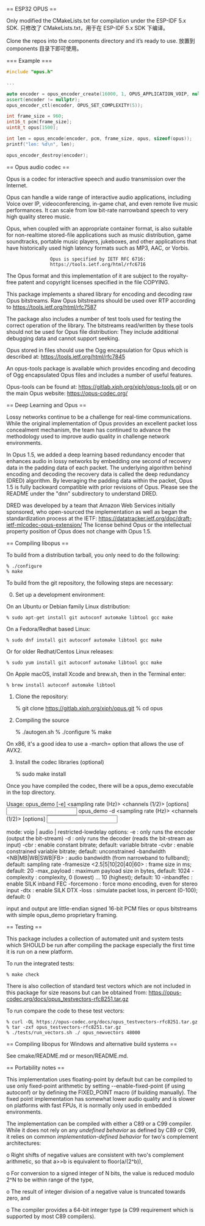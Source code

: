 == ESP32 OPUS ==

Only modified the CMakeLists.txt for compilation under the ESP-IDF 5.x SDK.
只修改了 CMakeLists.txt，用于在 ESP-IDF 5.x SDK 下编译。

Clone the repos into the components directory and it’s ready to use.
放置到 components 目录下即可使用。

=== Example ===

```cpp
#include "opus.h"

...

auto encoder = opus_encoder_create(16000, 1, OPUS_APPLICATION_VOIP, nullptr);
assert(encoder != nullptr);
opus_encoder_ctl(encoder, OPUS_SET_COMPLEXITY(5));

int frame_size = 960;
int16_t pcm[frame_size];
uint8_t opus[1500];

int len = opus_encode(encoder, pcm, frame_size, opus, sizeof(opus));
printf("len: %d\n", len);

opus_encoder_destroy(encoder);
```

== Opus audio codec ==

Opus is a codec for interactive speech and audio transmission over the Internet.

  Opus can handle a wide range of interactive audio applications, including
Voice over IP, videoconferencing, in-game  chat, and even remote live music
performances. It can scale from low bit-rate narrowband speech to very high
quality stereo music.

  Opus, when coupled with an appropriate container format, is also suitable
for non-realtime  stored-file applications such as music distribution, game
soundtracks, portable music players, jukeboxes, and other applications that
have historically used high latency formats such as MP3, AAC, or Vorbis.

                    Opus is specified by IETF RFC 6716:
                    https://tools.ietf.org/html/rfc6716

  The Opus format and this implementation of it are subject to the royalty-
free patent and copyright licenses specified in the file COPYING.

This package implements a shared library for encoding and decoding raw Opus
bitstreams. Raw Opus bitstreams should be used over RTP according to
 https://tools.ietf.org/html/rfc7587

The package also includes a number of test tools used for testing the
correct operation of the library. The bitstreams read/written by these
tools should not be used for Opus file distribution: They include
additional debugging data and cannot support seeking.

Opus stored in files should use the Ogg encapsulation for Opus which is
described at:
 https://tools.ietf.org/html/rfc7845

An opus-tools package is available which provides encoding and decoding of
Ogg encapsulated Opus files and includes a number of useful features.

Opus-tools can be found at:
 https://gitlab.xiph.org/xiph/opus-tools.git
or on the main Opus website:
 https://opus-codec.org/

== Deep Learning and Opus ==

Lossy networks continue to be a challenge for real-time communications.
While the original implementation of Opus provides an excellent packet loss
concealment mechanism, the team has continued to advance the methodology used
to improve audio quality in challenge network environments.

In Opus 1.5, we added a deep learning based redundancy encoder that enhances
audio in lossy networks by embedding one second of recovery data in the padding
data of each packet. The underlying algorithm behind encoding and decoding the
recovery data is called the deep redundancy (DRED) algorithm. By leveraging
the padding data within the packet, Opus 1.5 is fully backward compatible with
prior revisions of Opus. Please see the README under the "dnn" subdirectory to
understand DRED.

DRED was developed by a team that Amazon Web Services initially sponsored,
who open-sourced the implementation as well as began the
standardization process at the IETF:
  https://datatracker.ietf.org/doc/draft-ietf-mlcodec-opus-extension/
The license behind Opus or the intellectual property position of Opus does
not change with Opus 1.5.

== Compiling libopus ==

To build from a distribution tarball, you only need to do the following:

    % ./configure
    % make

To build from the git repository, the following steps are necessary:

0) Set up a development environment:

On an Ubuntu or Debian family Linux distribution:

    % sudo apt-get install git autoconf automake libtool gcc make

On a Fedora/Redhat based Linux:

    % sudo dnf install git autoconf automake libtool gcc make

Or for older Redhat/Centos Linux releases:

    % sudo yum install git autoconf automake libtool gcc make

On Apple macOS, install Xcode and brew.sh, then in the Terminal enter:

    % brew install autoconf automake libtool

1) Clone the repository:

    % git clone https://gitlab.xiph.org/xiph/opus.git
    % cd opus

2) Compiling the source

    % ./autogen.sh
    % ./configure
    % make

On x86, it's a good idea to use a -march= option that allows the use of AVX2.

3) Install the codec libraries (optional)

    % sudo make install

Once you have compiled the codec, there will be a opus_demo executable
in the top directory.

Usage: opus_demo [-e] <application> <sampling rate (Hz)> <channels (1/2)>
         <bits per second> [options] <input> <output>
       opus_demo -d <sampling rate (Hz)> <channels (1/2)> [options]
         <input> <output>

mode: voip | audio | restricted-lowdelay
options:
  -e                : only runs the encoder (output the bit-stream)
  -d                : only runs the decoder (reads the bit-stream as input)
  -cbr              : enable constant bitrate; default: variable bitrate
  -cvbr             : enable constrained variable bitrate; default:
                      unconstrained
  -bandwidth <NB|MB|WB|SWB|FB>
                    : audio bandwidth (from narrowband to fullband);
                      default: sampling rate
  -framesize <2.5|5|10|20|40|60>
                    : frame size in ms; default: 20
  -max_payload <bytes>
                    : maximum payload size in bytes, default: 1024
  -complexity <comp>
                    : complexity, 0 (lowest) ... 10 (highest); default: 10
  -inbandfec        : enable SILK inband FEC
  -forcemono        : force mono encoding, even for stereo input
  -dtx              : enable SILK DTX
  -loss <perc>      : simulate packet loss, in percent (0-100); default: 0

input and output are little-endian signed 16-bit PCM files or opus
bitstreams with simple opus_demo proprietary framing.

== Testing ==

This package includes a collection of automated unit and system tests
which SHOULD be run after compiling the package especially the first
time it is run on a new platform.

To run the integrated tests:

    % make check

There is also collection of standard test vectors which are not
included in this package for size reasons but can be obtained from:
https://opus-codec.org/docs/opus_testvectors-rfc8251.tar.gz

To run compare the code to these test vectors:

    % curl -OL https://opus-codec.org/docs/opus_testvectors-rfc8251.tar.gz
    % tar -zxf opus_testvectors-rfc8251.tar.gz
    % ./tests/run_vectors.sh ./ opus_newvectors 48000

== Compiling libopus for Windows and alternative build systems ==

See cmake/README.md or meson/README.md.

== Portability notes ==

This implementation uses floating-point by default but can be compiled to
use only fixed-point arithmetic by setting --enable-fixed-point (if using
autoconf) or by defining the FIXED_POINT macro (if building manually).
The fixed point implementation has somewhat lower audio quality and is
slower on platforms with fast FPUs, it is normally only used in embedded
environments.

The implementation can be compiled with either a C89 or a C99 compiler.
While it does not rely on any _undefined behavior_ as defined by C89 or
C99, it relies on common _implementation-defined behavior_ for two's
complement architectures:

o Right shifts of negative values are consistent with two's
  complement arithmetic, so that a>>b is equivalent to
  floor(a/(2^b)),

o For conversion to a signed integer of N bits, the value is reduced
  modulo 2^N to be within range of the type,

o The result of integer division of a negative value is truncated
  towards zero, and

o The compiler provides a 64-bit integer type (a C99 requirement
  which is supported by most C89 compilers).
